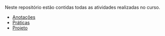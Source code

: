 Neste repositório estão contidas todas as atividades realizadas no curso.

* [Anotações](https://github.com/lucianakyoko/Bootcamp-Spread-Fullstack-Developer/blob/main/IJS%20-%20Introducao-ao-javascript/anotacoes.md)
* [Práticas]()
* [Projeto]()
